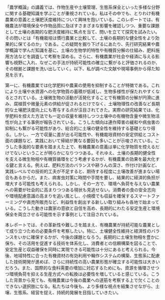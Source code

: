 「農学概論」の講義では、作物生産や土壌管理、生態系保全といった多様な分野に関する基礎知識を学ぶことが重視されている。私はその中でも、とりわけ有機農業の意義と土壌肥沃度維持について興味を抱いている。このレポートでは、有機農法が環境保全や作物品質に及ぼすさまざまな影響を確認しつつ、重要な課題として土壌の長期的な肥沃度維持に焦点を当て、問いを立てて探究を試みたい。その問いとは「有機栽培は慣行農業と比較して、土壌の長期的な健全性をより効果的に保てるのか」である。この疑問を掘り下げるにあたり、先行研究結果や農学概論で学んだ知識を基に、土壌の生物学的特性や有機質分解の仕組み、肥料施用方法などを調査して考察を深める。さらに、有機農業が社会や経済に与える影響も視野に入れ、なぜこの手法が持続可能性の確立に繋がると評価されるのか、その根拠と課題を洗い出していく。以下、私が調べた文献や現場事例から得た知見を示す。

第一に、有機農業では化学肥料や農薬の使用を抑制することが特徴である。これにより土壌や水資源への化学物質の蓄積が低減し、生物多様性が保たれやすくなるとされている。土壌微生物の活動が活発化することで有機質の分解が円滑に進み、腐植質や微量元素の供給が促されるだけでなく、土壌物理性の改善など長期的な土壌肥沃度向上にも寄与する点が注目されてきた。実際の研究結果では、化学肥料を控えた方法でも一定の収量を維持しつつ土壌中の有機物含量や微生物活性が向上する事例が報告されている。こうした傾向は連作障害の緩和や病虫害の抑制にも繋がる可能性があり、総合的に土壌の健全性を維持する基礎となり得る。しかし、一方で収量に差が出る可能性や、有機栽培資材の安定供給とコスト面の課題など、実践において帰結が異なる要因も多いことが示唆されている。こうした多面的な要素を踏まえた上で、有機農業の意義は単に化学物質を控えるだけでないということが明らかになりつつある。それゆえ、土壌の長期的健全性を支える微生物相や有機質循環をどう考慮するかが、有機農業の効果を最大化する鍵と言える。例えば、肥料方法のバランスや耕うんの深さ、作付け計画など、実践レベルでの技術的工夫が不足すると、期待する程度に土壌改善が進まない場合もあるからだ。また、病害虫対策に時間や手間を要し、結果的に経済的負担が増大する可能性も考えられる。しかし、その一方で、環境へ負荷を与えない農業への需要が社会的に高まりつつある現状も見逃せない。消費者の食の安全志向や環境配慮意識の高まりを追い風とし、小規模でも収益を確保するスマートファーミングや直売所販売など、利益性を創出する新しい取り組みも各地で始まっている。こうした動きは農家の意欲と自信を高め、長期的にわたる安定生産と環境保全を両立させる可能性を示す事例として注目されている。

本レポートでは、その革新性や難しさを踏まえ、有機農業が持続可能な農業として成り立つための必要条件を考察したい。特に、土壌健全性維持と経済性のバランスをいかに確保するかが、今後の課題となろう。長期的に土壌生物相を豊かに保ち、その活用を促進する技術を体系化し、消費者との信頼構築を図ることで、安定生産と収益確保を同時に実現できる可能性は十分にあると考えられる。今後、地域特性に合った有機資材の有効利用や輪作システムの構築、生態系に配慮した技術開発が進めば、さらに持続性の高い農業形態が確立する可能性は大きいだろう。また、国際的な食料需要の増加に対応するためにも、資源を循環させつつ環境負荷を抑える生産方式への転換は必要性を増していると感じている。こうした背景から見ても、有機農業は今後の農業への道筋を考察する上で欠くことのできない選択肢になる。私たちは今後も、より多様な視点を結集させながら、土壌、生態系、経営を捉え、持続的発展を目指していきたい。
